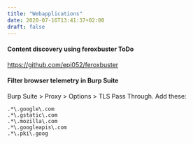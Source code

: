 ```yaml
---
title: "Webapplications"
date: 2020-07-16T13:41:37+02:00
draft: false
---
```



#### Content discovery using feroxbuster ToDo

https://github.com/epi052/feroxbuster


#### Filter browser telemetry in Burp Suite

Burp Suite > Proxy > Options > TLS Pass Through.
Add these:
```
.*\.google\.com 
.*\.gstatic\.com
.*\.mozilla\.com
.*\.googleapis\.com
.*\.pki\.goog
```
